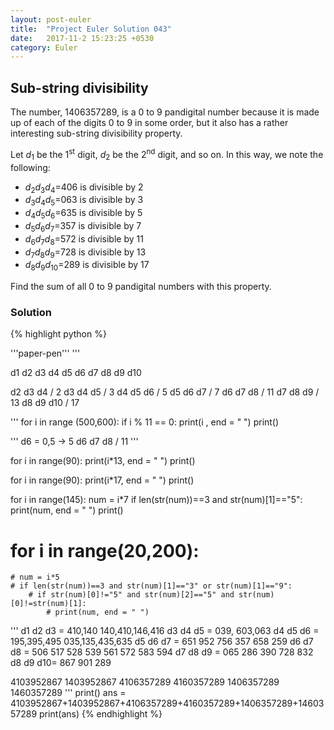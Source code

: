 ```yaml
---
layout: post-euler
title:  "Project Euler Solution 043"
date:   2017-11-2 15:23:25 +0530
category: Euler
---
```


<h2>Sub-string divisibility</h2>
<div><p>The number, 1406357289, is a 0 to 9 pandigital number because it is made up of each of the digits 0 to 9 in some order, but it also has a rather interesting sub-string divisibility property.</p><p>Let <i>d</i><sub>1</sub> be the 1<sup>st</sup> digit, <i>d</i><sub>2</sub> be the 2<sup>nd</sup> digit, and so on. In this way, we note the following:</p><ul><li><i>d</i><sub>2</sub><i>d</i><sub>3</sub><i>d</i><sub>4</sub>=406 is divisible by 2</li><li><i>d</i><sub>3</sub><i>d</i><sub>4</sub><i>d</i><sub>5</sub>=063 is divisible by 3</li><li><i>d</i><sub>4</sub><i>d</i><sub>5</sub><i>d</i><sub>6</sub>=635 is divisible by 5</li><li><i>d</i><sub>5</sub><i>d</i><sub>6</sub><i>d</i><sub>7</sub>=357 is divisible by 7</li><li><i>d</i><sub>6</sub><i>d</i><sub>7</sub><i>d</i><sub>8</sub>=572 is divisible by 11</li><li><i>d</i><sub>7</sub><i>d</i><sub>8</sub><i>d</i><sub>9</sub>=728 is divisible by 13</li><li><i>d</i><sub>8</sub><i>d</i><sub>9</sub><i>d</i><sub>10</sub>=289 is divisible by 17</li></ul><p>Find the sum of all 0 to 9 pandigital numbers with this property.</p></div>

### Solution

{% highlight python %}

'''paper-pen'''
'''
             
d1 d2 d3 d4 d5 d6 d7 d8 d9 d10

d2 d3 d4 / 2
d3 d4 d5 / 3
d4 d5 d6 / 5
d5 d6 d7 / 7
d6 d7 d8 / 11
d7 d8 d9 / 13
d8 d9 d10 / 17

'''
for i in range (500,600):
    if i % 11 == 0:
        print(i , end = " ")
print()

'''
d6 = 0,5 -> 5
d6 d7 d8 / 11
'''

for i in range(90):
    print(i*13, end = " ")
print()

for i in range(90):
    print(i*17, end = " ")
print()

for i in range(145):
    num = i*7
    if len(str(num))==3 and str(num)[1]=="5":
        print(num, end = " ")
print()

# for i in range(20,200):
    # num = i*5
    # if len(str(num))==3 and str(num)[1]=="3" or str(num)[1]=="9":
        # if str(num)[0]!="5" and str(num)[2]=="5" and str(num)[0]!=str(num)[1]:
            # print(num, end = " ")
			
'''
d1 d2 d3 =       410,140    140,410,146,416
d3 d4 d5 =        039,        603,063
d4 d5 d6 =    195,395,495   035,135,435,635
d5 d6 d7 =     651 952     756 357 658 259
d6 d7 d8 = 506 517 528 539 561 572 583 594
d7 d8 d9 = 065     286 390     728 832
d8 d9 d10=         867 901     289

4103952867
1403952867
4106357289
4160357289
1406357289
1460357289
'''
print()
ans = 4103952867+1403952867+4106357289+4160357289+1406357289+1460357289
print(ans)
{% endhighlight %}
